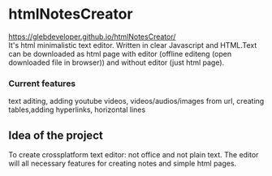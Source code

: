# htmlNotesCreator
https://glebdeveloper.github.io/htmlNotesCreator/
<br>It's html minimalistic text editor. Written in clear Javascript and HTML.Text can be downloaded as html page with editor (offline editeng (open downloaded file in browser)) and without editor (just html page).
### Current features
text aditing, adding youtube videos, videos/audios/images from url, creating tables,adding hyperlinks, horizontal lines
## Idea of the project
To create crossplatform text editor: not office and not plain text. The editor will all necessary features for creating notes and simple html pages.
